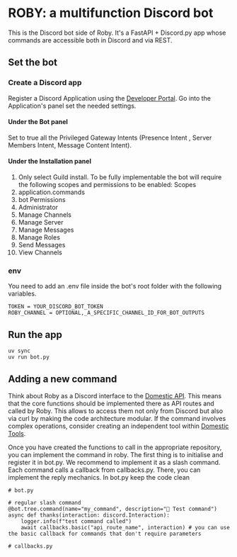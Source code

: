 # ROBY: a multifunction Discord bot
This is the Discord bot side of Roby. It's a FastAPI + Discord.py app whose commands are accessible both in Discord and via REST.

## Set the bot
### Create a Discord app
Register a Discord Application using the [Developer Portal](https://discord.com/developers/docs/quick-start/getting-started). Go into the Application's panel set the needed settings.
#### Under the Bot panel
Set to true all the Privileged Gateway Intents (Presence Intent
, Server Members Intent, Message Content Intent).
####  Under the Installation panel
1. Only select Guild install. 
To be fully implementable the bot will require the following scopes and permissions to be enabled:
Scopes
1. application.commands
1. bot
Permissions
1. Administrator
1. Manage Channels
1. Manage Server
1. Manage Messages
1. Manage Roles
1. Send Messages
1. View Channels

###  env
You need to add an .env file inside the bot's root folder with the following variables.
```
TOKEN = YOUR_DISCORD_BOT_TOKEN
ROBY_CHANNEL = OPTIONAL,_A_SPECIFIC_CHANNEL_ID_FOR_BOT_OUTPUTS
```

## Run the app
```
uv sync
uv run bot.py
```

## Adding a new command
Think about Roby as a Discord interface to the [Domestic API](https://github.com/oio/domestic-API/). This means that the core functions should be implemented there as API routes and called by Roby. This allows to access them not only from Discord but also via curl by making the code architecture modular. If the command involves complex operations, consider creating an independent tool within [Domestic Tools](https://github.com/oio/domestic-tools). 

Once you have created the functions to call in the appropriate repository, you can implement the command in roby. The first thing is to initialise and register it in bot.py. We recommend to implement it as a slash command. Each command calls a callback from callbacks.py. There, you can implement the reply mechanics. In bot.py keep the code clean

```
# bot.py

# regular slash command
@bot.tree.command(name="my_command", description="🌱 Test command")
async def thanks(interaction: discord.Interaction):
	logger.info(f"test command called")
	await callbacks.basic("api_route_name", interaction) # you can use the basic callback for commands that don't require parameters
```

```
# callbacks.py

```
